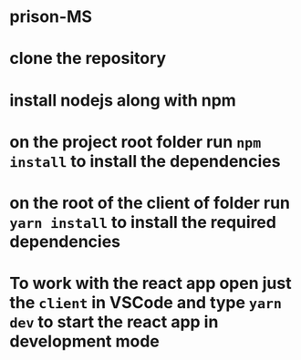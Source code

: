 # prison-MS

# clone the repository

# install nodejs along with npm

# on the project root folder run ```npm install``` to install the dependencies

# on the root of the client of folder run ```yarn install``` to install the required dependencies

# To work with the react app open just the ```client``` in VSCode and type ```yarn dev``` to start the react app in development mode

